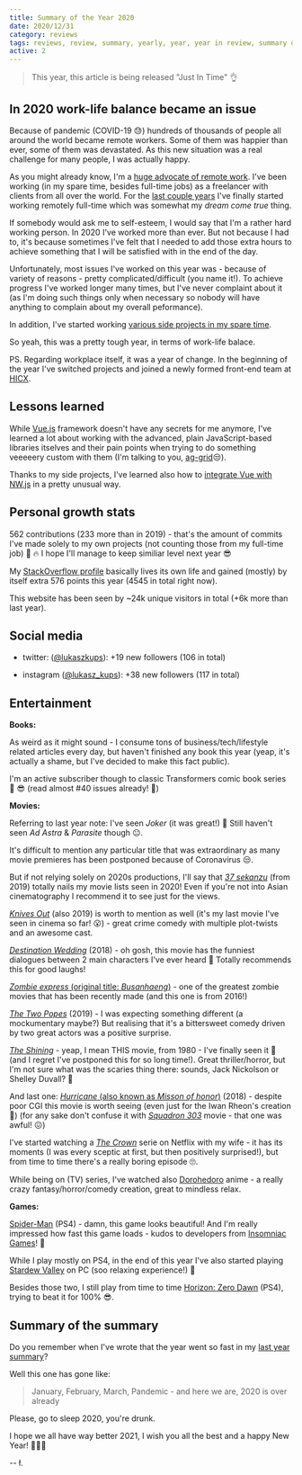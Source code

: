 ```yaml
---
title: Summary of the Year 2020
date: 2020/12/31
category: reviews
tags: reviews, review, summary, yearly, year, year in review, summary of the year
active: 2
---
```


> This year, this article is being released "Just In Time" 👌

## In 2020 work-life balance became an issue

Because of pandemic (COVID-19 😓) hundreds of thousands of people all around the world became remote workers. Some of them was happier than ever, some of them was devastated. As this new situation was a real challenge for many people, I was actually happy.

As you might already know, I'm a [huge advocate of remote work](/notes/dont-be-that-person/). I've been working (in my spare time, besides full-time jobs) as a freelancer with clients from all over the world. For the [last couple years](/experience/) I've finally started working remotely full-time which was somewhat my *dream come true* thing.

If somebody would ask me to self-esteem, I would say that I'm a rather hard working person. In 2020 I've worked more than ever. But not because I had to, it's because sometimes I've felt that I needed to add those extra hours to achieve something that I will be satisfied with in the end of the day.

Unfortunately, most issues I've worked on this year was - because of variety of reasons - pretty complicated/difficult (you name it!). To achieve progress I've worked longer many times, but I've never complaint about it (as I'm doing such things only when necessary so nobody will have anything to complain about my overall peformance).

In addition, I've started working [various side projects in my spare time](/projects/).

So yeah, this was a pretty tough year, in terms of work-life balace.

PS. Regarding workplace itself, it was a year of change. In the beginning of the year I've switched projects and joined a newly formed front-end team at [HICX](https://www.hicx.com/).

## Lessons learned

While [Vue.js](https://vuejs.org) framework doesn't have any secrets for me anymore, I've learned a lot about working with the advanced, plain JavaScript-based libraries itselves and their pain points when trying to do something veeeeery custom with them (I'm talking to you, [ag-grid](https://www.ag-grid.com/)😒).

Thanks to my side projects, I've learned also how to [integrate Vue with NW.js](/notes/lets-create-desktop-app-using-vuejs-and-nwjs/) in a pretty unusual way.

## Personal growth stats

562 contributions (233 more than in 2019) - that's the amount of commits I've made solely to my own projects (not counting those from my full-time job) 💪 🔥 I hope I'll manage to keep similiar level next year 😎

My [StackOverflow profile](https://stackoverflow.com/users/1004946/lukaszkups) basically lives its own life and gained (mostly) by itself extra 576 points this year (4545 in total right now).

This website has been seen by ~24k unique visitors in total (+6k more than last year).

## Social media

- twitter: ([@lukaszkups](https://twitter.com/lukaszkups)): +19 new followers (106 in total)

- instagram ([@lukasz_kups](https://instagram.com/lukasz_kups)): +38 new followers (117 in total)

## Entertainment

**Books:**

As weird as it might sound - I consume tons of business/tech/lifestyle related articles every day, but haven't finished any book this year (yeap, it's actually a shame, but I've decided to make this fact public).

I'm an active subscriber though to classic Transformers comic book series 📖 😎 (read almost #40 issues already! 🤣)

**Movies:**

Referring to last year note: I've seen *Joker* (it was great!) 🙂 Still haven't seen *Ad Astra* & *Parasite* though 😐.

It's difficult to mention any particular title that was extraordinary as many movie premieres has been postponed because of Coronavirus 😒.

But if not relying solely on 2020s productions, I'll say that [*37 sekanzu*](https://www.imdb.com/title/tt6156138/) (from 2019) totally nails my movie lists seen in 2020! Even if you're not into Asian cinematography I recommend it to see just for the views.

[*Knives Out*](https://www.imdb.com/title/tt8946378/?ref_=nv_sr_srsg_0) (also 2019) is worth to mention as well (it's my last movie I've seen in cinema so far! 😮) - great crime comedy with multiple plot-twists and an awesome cast.

[*Destination Wedding*](https://www.imdb.com/title/tt6987770/?ref_=nv_sr_srsg_0) (2018) - oh gosh, this movie has the funniest dialogues between 2 main characters I've ever heard 🤣 Totally recommends this for good laughs!

[*Zombie express* (original title: *Busanhaeng*)](https://www.imdb.com/title/tt5700672/?ref_=nv_sr_srsg_3) - one of the greatest zombie movies that has been recently made (and this one is from 2016!)

[*The Two Popes*](https://www.imdb.com/title/tt8404614/?ref_=fn_al_tt_1) (2019) - I was expecting something different (a mockumentary maybe?) But realising that it's a bittersweet comedy driven by two great actors was a positive surprise.

[*The Shining*](https://www.imdb.com/title/tt0081505/?ref_=fn_al_tt_1) - yeap, I mean THIS movie, from 1980 - I've finally seen it 🙌 (and I regret I've postponed this for so long time!). Great thriller/horror, but I'm not sure what was the scaries thing there: sounds, Jack Nickolson or Shelley Duvall? 🤔

And last one: [*Hurricane* (also known as *Misson of honor*)](https://www.imdb.com/title/tt7515456/?ref_=nv_sr_srsg_0) (2018) - despite poor CGI this movie is worth seeing (even just for the Iwan Rheon's creation 🙂) (for any sake don't confuse it with [*Squadron 303*](https://www.imdb.com/title/tt5475734/?ref_=nv_sr_srsg_0) movie - that one was awful! 😖)

I've started watching a [*The Crown*](https://www.imdb.com/title/tt4786824/) serie on Netflix with my wife - it has its moments (I was every sceptic at first, but then positively surprised!), but from time to time there's a really boring episode 🙄.

While being on (TV) series, I've watched also [Dorohedoro](https://www.imdb.com/title/tt11147852/?ref_=fn_al_tt_1) anime - a really crazy fantasy/horror/comedy creation, great to mindless relax.

**Games:**

[Spider-Man](https://store.playstation.com/pl-pl/product/EP9000-CUSA11995_00-MARVELSSPIDERMAN) (PS4) - damn, this game looks beautiful! And I'm really impressed how fast this game loads - kudos to developers from [Insomniac Games](https://insomniac.games/)! 🙌

While I play mostly on PS4, in the end of this year I've also started playing [Stardew Valley](https://www.stardewvalley.net/) on PC (soo relaxing experience!) 🙂

Besides those two, I still play from time to time [Horizon: Zero Dawn](https://www.playstation.com/en-us/games/horizon-zero-dawn/) (PS4), trying to beat it for 100% 😎.

## Summary of the summary

Do you remember when I've wrote that the year went so fast in my [last year summary](/notes/summary-of-the-year-2019/)?

Well this one has gone like:

> January, February, March, Pandemic - and here we are, 2020 is over already

Please, go to sleep 2020, you're drunk.

I hope we all have way better 2021, I wish you all the best and a happy New Year! 🎉🍾🎆

-- ł.
